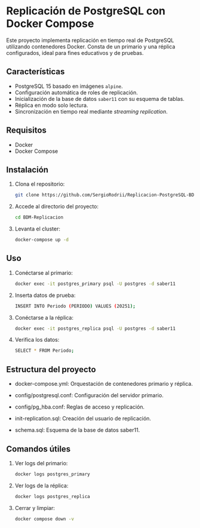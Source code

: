 # Replicación de PostgreSQL con Docker Compose

Este proyecto implementa replicación en tiempo real de PostgreSQL utilizando contenedores Docker. Consta de un primario y una réplica configurados, ideal para fines educativos y de pruebas.

## Características

- PostgreSQL 15 basado en imágenes `alpine`.
- Configuración automática de roles de replicación.
- Inicialización de la base de datos `saber11` con su esquema de tablas.
- Réplica en modo solo lectura.
- Sincronización en tiempo real mediante *streaming replication*.

## Requisitos

- Docker
- Docker Compose

## Instalación

1. Clona el repositorio:
   ```bash
   git clone https://github.com/SergioRodrii/Replicacion-PostgreSQL-BDM
   
2. Accede al directorio del proyecto:
   ```bash
   cd BDM-Replicacion 

3. Levanta el cluster:
   ```bash
   docker-compose up -d

## Uso

1. Conéctarse al primario:
   ```bash
   docker exec -it postgres_primary psql -U postgres -d saber11

2. Inserta datos de prueba:
   ```bash
   INSERT INTO Periodo (PERIODO) VALUES (20251);

3. Conéctarse a la réplica:
   ```bash
   docker exec -it postgres_replica psql -U postgres -d saber11

4. Verifica los datos:
   ```bash
   SELECT * FROM Periodo;

## Estructura del proyecto

- docker-compose.yml: Orquestación de contenedores primario y réplica.

- config/postgresql.conf: Configuración del servidor primario.

- config/pg_hba.conf: Reglas de acceso y replicación.

- init-replication.sql: Creación del usuario de replicación.

- schema.sql: Esquema de la base de datos saber11.


## Comandos útiles

1. Ver logs del primario:
   ```bash
   docker logs postgres_primary

2. Ver logs de la réplica:
   ```bash
   docker logs postgres_replica

3. Cerrar y limpiar:
   ```bash
   docker compose down -v